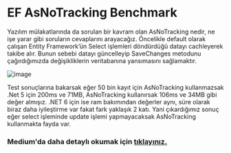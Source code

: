 # EF AsNoTracking Benchmark
Yazılım mülakatlarında da sorulan bir kavram olan AsNoTracking nedir, ne işe yarar gibi soruların cevaplarını arayacağız.
Öncelikle default olarak çalışan Entity Framework’ün Select işlemleri döndürdüğü datayı cachleyerek takibe alır. Bunun sebebi datayı güncelleyip SaveChanges metodunu çağırdığımızda değişikliklerin veritabanına yansımasını sağlamaktır. 

![image](https://miro.medium.com/max/700/1*cIoAxomg49yh4wVH2UDalQ.png)

Test sonuçlarına bakarsak eğer 50 bin kayıt için AsNoTracking kullanmazsak .Net 5 için 200ms ve 71MB, AsNoTracking kullanırsak 106ms ve 34MB gibi değer almışız. .NET 6 için ise ram bakımından değerler aynı, süre olarak biraz daha iyileştirme var fakat fark yaklaşık 2 katı. Yani çıkardığımız sonuç eğer select işleminde update işlemi yapmayacaksak AsNoTracking kullanmakta fayda var.

### Medium'da daha detaylı okumak için [tıklayınız.](https://medium.com/@nihatclk/ef-asnotracking-kullan%C4%B1m%C4%B1-ea4c4d959e24)
